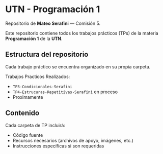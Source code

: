 # UTN - Programación 1

Repositorio de **Mateo Serafini** — Comisión 5.

Este repositorio contiene todos los trabajos prácticos (TPs) de la materia **Programación 1** de la **UTN**.

## Estructura del repositorio

Cada trabajo práctico se encuentra organizado en su propia carpeta.

Trabajos Practicos Realizados:
- `TP3-Condicionales-Serafini`
- `TP4-Estrucuras-Repetitivas-Serafini` en proceso
- Proximamente

## Contenido

Cada carpeta de TP incluirá:
- Código fuente
- Recursos necesarios (archivos de apoyo, imágenes, etc.)
- Instrucciones específicas si son requeridas
